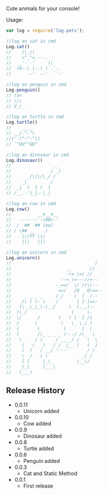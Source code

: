Cute animals for your console!


Usage:

```js
var log = require('log.pets');

//log an cat in cmd
Log.cat()
//    /\_/\
//    >^.^<.---.
//   _'-`-'     )\
//  (6--\ |--\ (`.`-.
//      --'  --'  ``-'

//log an penguin in cmd
Log.penguin()
// (o<
// //\
// V_/_ 

//log an turtle in cmd
Log.turtle()
//    ____
// __/-^-^\
//(' )^-^-^\)
// `^UU^^UU^

//log an dinosaur in cmd
Log.dinosaur()
//                __
//               / _)
//      _/\/\/\_/ /
//    _|         /
//  _|  (  | (  |
// /__.-'|_|--|_|

//log an cow in cmd
Log.cow()
//          __n__n__
//   .------`-\00/-'
//  /  ##  ## (oo)
// / \## __   ./
//    |//YY \|/
//    |||   |||

//log an unicorn in cmd
Log.unicorn()
//                                /
//                     __       //
//                     -\= \=\ //
//                   --=_\=---//=--
//                 -_==/  \/ //\/--
//                  ==/   /O   O\==--
//     _ _ _ _     /_/    \  ]  /--
//    /\ ( (- \    /       ] ] ]==-
//   (\ _\_\_\-\__/     \  (,_,)--
//  (\_/                 \     \-
//  \/      /       (   ( \  ] /)
//  /      (         \   \_ \./ )
//  (       \         \      )  \
//  (       /\_ _ _ _ /---/ /\_  \
//   \     / \     / ____/ /   \  \
//    (   /   )   / /  /__ )   (  )
//    (  )   / __/ '---`       / /
//    \  /   \ \             _/ /
//    ] ]     )_\_         /__\/
//    /_\     ]___\
//   (___)

```

## Release History
* 0.0.11
    * Unicorn added
* 0.0.10
    * Cow added
* 0.0.9
    * Dinosaur added
* 0.0.8
    * Turtle added
* 0.0.6
    * Penguin added
* 0.0.3
    * Cat and Static Method
* 0.0.1
    * First release


